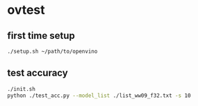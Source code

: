 # ovtest

## first time setup
```bash
./setup.sh ~/path/to/openvino
```


## test accuracy

```bash
./init.sh
python ./test_acc.py --model_list ./list_ww09_f32.txt -s 10
```